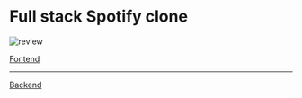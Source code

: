 # Full stack Spotify clone 

![review](./review.png)
 


 [Fontend](https://spotify-clone-fontend.onrender.com/)

 <hr>

[Backend](https://spotify-clone-admin-w7of.onrender.com/add-album)